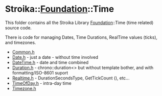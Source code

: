 # Stroika::[Foundation](../)::Time

This folder contains all the Stroika Library [Foundation](../)::Time (time related) source code.

There is code for managing Dates, Time Durations, RealTime values (ticks), and timezones.

- [Common.h](Common.h)
- [Date.h](Date.h) - just a date - without time involved
- [DateTime.h](DateTime.h) - date and time combined
- [Duration.h](Duration.h) - chrono::duration\<> but without template bother, and with formatting/ISO-8601 suport
- [Realtime.h](Realtime.h) - DurationSecondsType, GetTickCount (), etc...
- [TimeOfDay.h](TimeOfDay.h) - intra-day time
- [Timezone.h](Timezone.h)
